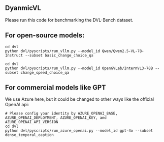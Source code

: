 ## DyanmicVL
Please run this code for benchmarking the DVL-Bench dataset. 

 
## For open-source models:
```
cd dvl
python dvl/pyscripts/run_vllm.py --model_id Qwen/Qwen2.5-VL-7B-Instruct --subset basic_change_choice_qa
```

```
cd dvl
python dvl/pyscripts/run_vllm.py --model_id OpenGVLab/InternVL3-78B --subset change_speed_choice_qa
```

## For commercial models like GPT
We use Azure here, but it could be changed to other ways like the official OpenAI api:
```
# Please config your identity by AZURE_OPENAI_BASE, AZURE_OPENAI_DEPLOYMENT, AZURE_OPENAI_KEY, and AZURE_OPENAI_API_VERSION
cd dvl
python dvl/pyscripts/run_azure_openai.py --model_id gpt-4o --subset dense_temporal_caption
```